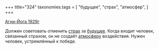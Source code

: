+++
title="324"
taxonomies.tags = [
 "будущее",
 "страх",
 "атмосфер",
]
+++

[Агни-Йога 1929г](/agni/1929)

Должен советовать отменить [страх](/tags/страх) за [будущее](/tags/будущее). Когда входит человек, связанный страхом, он не создаёт [атмосферу](/tags/атмосфер) воздействия. Нужен человек, устремлённый к победе.